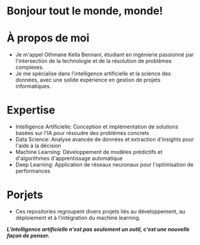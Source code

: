 # Bonjour tout le monde, monde!
# À propos de moi
- Je m'appel Othmane Kella Bennani, étudiant en ingénierie passionné par l'intersection de la technologie et de la résolution de problèmes complexes. 
- Je me spécialise dans l'intelligence artificielle et la science des données, avec une solide expérience en gestion de projets informatiques.

# Expertise

- Intelligence Artificielle: Conception et implémentation de solutions basées sur l'IA pour résoudre des problèmes concrets
- Data Science: Analyse avancée de données et extraction d'insights pour l'aide à la décision
- Machine Learning: Développement de modèles prédictifs et d'algorithmes d'apprentissage automatique
- Deep Learning: Application de réseaux neuronaux pour l'optimisation de performances

# Porjets
- Ces repositories regroupent divers projets liés au développement, au déploiement et à l'intégration du machine learning.





***L'intelligence artificielle n'est pas seulement un outil, c'est une nouvelle façon de penser.***
